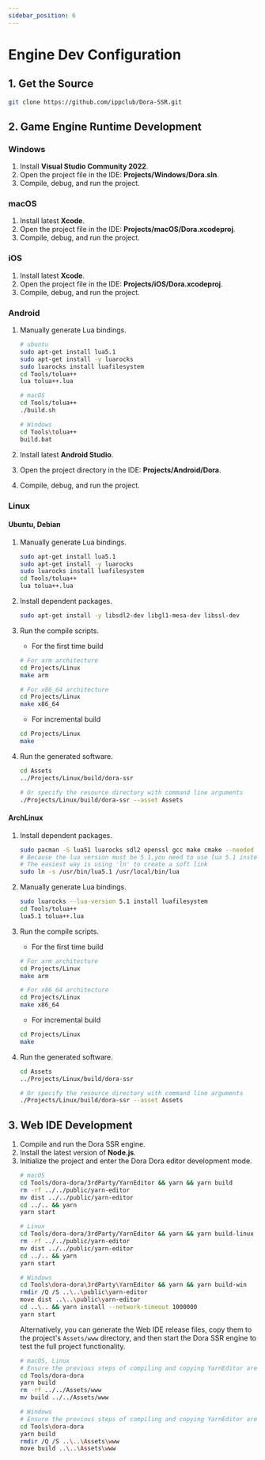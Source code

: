 ```yaml
---
sidebar_position: 6
---
```


# Engine Dev Configuration

## 1. Get the Source

```sh
git clone https://github.com/ippclub/Dora-SSR.git
```

## 2. Game Engine Runtime Development

### Windows

1. Install **Visual Studio Community 2022**.
2. Open the project file in the IDE: **Projects/Windows/Dora.sln**.
3. Compile, debug, and run the project.

### macOS

1. Install latest **Xcode**.
2. Open the project file in the IDE: **Projects/macOS/Dora.xcodeproj**.
3. Compile, debug, and run the project.

### iOS

1. Install latest **Xcode**.
2. Open the project file in the IDE: **Projects/iOS/Dora.xcodeproj**.
3. Compile, debug, and run the project.

### Android

1. Manually generate Lua bindings.

   ```sh
   # ubuntu
   sudo apt-get install lua5.1
   sudo apt-get install -y luarocks
   sudo luarocks install luafilesystem
   cd Tools/tolua++
   lua tolua++.lua

   # macOS
   cd Tools/tolua++
   ./build.sh

   # Windows
   cd Tools\tolua++
   build.bat
   ```

2. Install latest **Android Studio**.
3. Open the project directory in the IDE: **Projects/Android/Dora**.
4. Compile, debug, and run the project.

### Linux

#### Ubuntu, Debian

1. Manually generate Lua bindings.
   ```sh
   sudo apt-get install lua5.1
   sudo apt-get install -y luarocks
   sudo luarocks install luafilesystem
   cd Tools/tolua++
   lua tolua++.lua
   ```
2. Install dependent packages.
   ```sh
   sudo apt-get install -y libsdl2-dev libgl1-mesa-dev libssl-dev
   ```
3. Run the compile scripts.

   - For the first time build

   ```sh
   # For arm architecture
   cd Projects/Linux
   make arm

   # For x86_64 architecture
   cd Projects/Linux
   make x86_64
   ```

   - For incremental build

   ```sh
   cd Projects/Linux
   make
   ```

4. Run the generated software.
   ```sh
   cd Assets
   ../Projects/Linux/build/dora-ssr
   
   # Or specify the resource directory with command line arguments
   ./Projects/Linux/build/dora-ssr --asset Assets
   ```

#### ArchLinux

1. Install dependent packages.

   ```sh
   sudo pacman -S lua51 luarocks sdl2 openssl gcc make cmake --needed
   # Because the lua version must be 5.1,you need to use lua 5.1 instead of the newest version of lua
   # The easiest way is using 'ln' to create a soft link
   sudo ln -s /usr/bin/lua5.1 /usr/local/bin/lua
   ```

2. Manually generate Lua bindings.

   ```sh
   sudo luarocks --lua-version 5.1 install luafilesystem
   cd Tools/tolua++
   lua5.1 tolua++.lua
   ```

3. Run the compile scripts.

   - For the first time build

   ```sh
   # For arm architecture
   cd Projects/Linux
   make arm

   # For x86_64 architecture
   cd Projects/Linux
   make x86_64
   ```

   - For incremental build

   ```sh
   cd Projects/Linux
   make
   ```

4. Run the generated software.
   ```sh
   cd Assets
   ../Projects/Linux/build/dora-ssr
   
   # Or specify the resource directory with command line arguments
   ./Projects/Linux/build/dora-ssr --asset Assets
   ```

## 3. Web IDE Development

1. Compile and run the Dora SSR engine.
2. Install the latest version of **Node.js**.
3. Initialize the project and enter the Dora Dora editor development mode.
   ```sh
   # macOS
   cd Tools/dora-dora/3rdParty/YarnEditor && yarn && yarn build
   rm -rf ../../public/yarn-editor
   mv dist ../../public/yarn-editor
   cd ../.. && yarn
   yarn start
   ```
   ```sh
   # Linux
   cd Tools/dora-dora/3rdParty/YarnEditor && yarn && yarn build-linux
   rm -rf ../../public/yarn-editor
   mv dist ../../public/yarn-editor
   cd ../.. && yarn
   yarn start
   ```
   ```sh
   # Windows
   cd Tools\dora-dora\3rdParty\YarnEditor && yarn && yarn build-win
   rmdir /Q /S ..\..\public\yarn-editor
   move dist ..\..\public\yarn-editor
   cd ..\.. && yarn install --network-timeout 1000000
   yarn start
   ```
   Alternatively, you can generate the Web IDE release files, copy them to the project's `Assets/www` directory, and then start the Dora SSR engine to test the full project functionality.
   ```sh
   # macOS, Linux
   # Ensure the previous steps of compiling and copying YarnEditor are completed
   cd Tools/dora-dora
   yarn build
   rm -rf ../../Assets/www
   mv build ../../Assets/www
   ```
   ```sh
   # Windows
   # Ensure the previous steps of compiling and copying YarnEditor are completed
   cd Tools\dora-dora
   yarn build
   rmdir /Q /S ..\..\Assets\www
   move build ..\..\Assets\www
   ```
